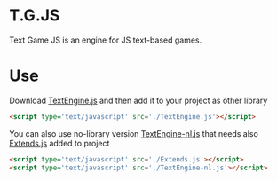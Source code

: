 # T.G.JS
Text Game JS is an engine for JS text-based games.
# Use
Download [TextEngine.js](Engine/) and then add it to your project as other library

```html
<script type='text/javascript' src='./TextEngine.js'></script>
```

You can also use no-library version [TextEngine-nl.js](Engine) that needs also [Extends.js](NFLibs) added to project

```html
<script type='text/javascript' src='./Extends.js'></script>
<script type='text/javascript' src='./TextEngine-nl.js'></script>
```

